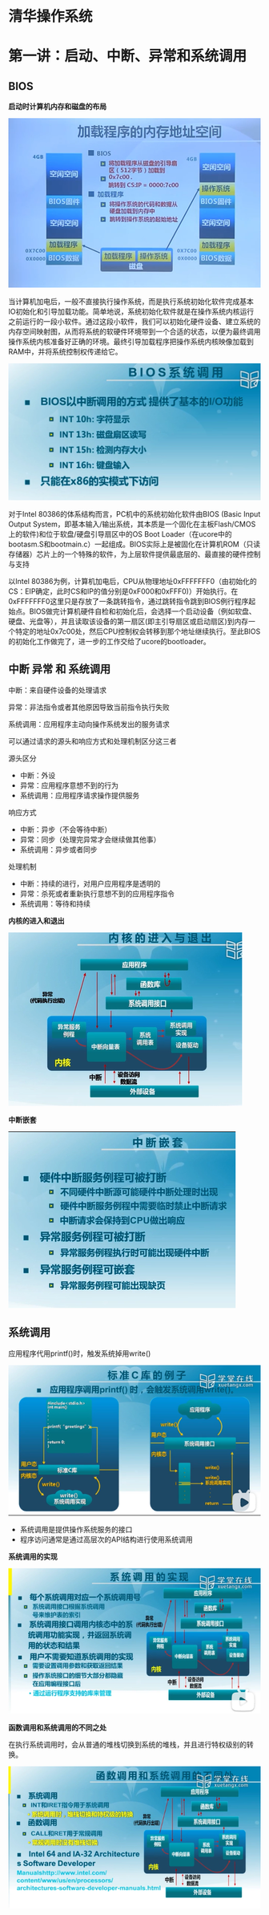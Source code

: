 # 清华操作系统

# 第一讲：启动、中断、异常和系统调用

## BIOS

**启动时计算机内存和磁盘的布局**

![image-20210621235659056](%E6%B8%85%E5%8D%8E%E6%93%8D%E4%BD%9C%E7%B3%BB%E7%BB%9F.assets/image-20210621235659056-1624312620728.png)

当计算机加电后，一般不直接执行操作系统，而是执行系统初始化软件完成基本IO初始化和引导加载功能。简单地说，系统初始化软件就是在操作系统内核运行之前运行的一段小软件。通过这段小软件，我们可以初始化硬件设备、建立系统的内存空间映射图，从而将系统的软硬件环境带到一个合适的状态，以便为最终调用操作系统内核准备好正确的环境。最终引导加载程序把操作系统内核映像加载到RAM中，并将系统控制权传递给它。

![image-20210621235752960](%E6%B8%85%E5%8D%8E%E6%93%8D%E4%BD%9C%E7%B3%BB%E7%BB%9F.assets/image-20210621235752960-1624312675636.png)

对于Intel 80386的体系结构而言，PC机中的系统初始化软件由BIOS (Basic Input Output System，即基本输入/输出系统，其本质是一个固化在主板Flash/CMOS上的软件)和位于软盘/硬盘引导扇区中的OS Boot Loader（在ucore中的bootasm.S和bootmain.c）一起组成。BIOS实际上是被固化在计算机ROM（只读存储器）芯片上的一个特殊的软件，为上层软件提供最底层的、最直接的硬件控制与支持

以Intel 80386为例，计算机加电后，CPU从物理地址0xFFFFFFF0（由初始化的CS：EIP确定，此时CS和IP的值分别是0xF000和0xFFF0)）开始执行。在0xFFFFFFF0这里只是存放了一条跳转指令，通过跳转指令跳到BIOS例行程序起始点。BIOS做完计算机硬件自检和初始化后，会选择一个启动设备（例如软盘、硬盘、光盘等），并且读取该设备的第一扇区(即主引导扇区或启动扇区)到内存一个特定的地址0x7c00处，然后CPU控制权会转移到那个地址继续执行。至此BIOS的初始化工作做完了，进一步的工作交给了ucore的bootloader。

## 中断 异常 和 系统调用

中断：来自硬件设备的处理请求

异常：非法指令或者其他原因导致当前指令执行失败

系统调用：应用程序主动向操作系统发出的服务请求

可以通过请求的源头和响应方式和处理机制区分这三者

源头区分

- 中断：外设
- 异常：应用程序意想不到的行为
- 系统调用：应用程序请求操作提供服务

响应方式

- 中断：异步（不会等待中断）
- 异常：同步（处理完异常才会继续做其他事）
- 系统调用：异步或者同步

处理机制

- 中断：持续的进行，对用户应用程序是透明的
- 异常：杀死或者重新执行意想不到的应用程序指令
- 系统调用：等待和持续



**内核的进入和退出**

![image-20210622173621729](%E6%B8%85%E5%8D%8E%E6%93%8D%E4%BD%9C%E7%B3%BB%E7%BB%9F.assets/image-20210622173621729.png)

**中断嵌套**

![image-20210622174733312](%E6%B8%85%E5%8D%8E%E6%93%8D%E4%BD%9C%E7%B3%BB%E7%BB%9F.assets/image-20210622174733312.png)

## 系统调用

应用程序代用printf()时，触发系统掉用write()

![image-20210622175019111](%E6%B8%85%E5%8D%8E%E6%93%8D%E4%BD%9C%E7%B3%BB%E7%BB%9F.assets/image-20210622175019111.png)

- 系统调用是提供操作系统服务的接口
- 程序访问通常是通过高层次的API结构进行使用系统调用

**系统调用的实现**

![image-20210622175919471](%E6%B8%85%E5%8D%8E%E6%93%8D%E4%BD%9C%E7%B3%BB%E7%BB%9F.assets/image-20210622175919471.png)

**函数调用和系统调用的不同之处**

在执行系统调用时，会从普通的堆栈切换到系统的堆栈，并且进行特权级别的转换。

![image-20210622180228122](%E6%B8%85%E5%8D%8E%E6%93%8D%E4%BD%9C%E7%B3%BB%E7%BB%9F.assets/image-20210622180228122.png)
